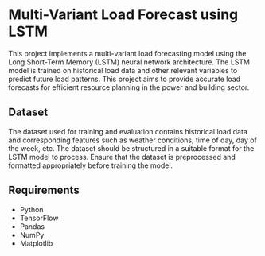 # Multi-Variant Load Forecast using LSTM

This project implements a multi-variant load forecasting model using the Long Short-Term Memory (LSTM) neural network architecture. The LSTM model is trained on historical load data and other relevant variables to predict future load patterns. This project aims to provide accurate load forecasts for efficient resource planning in the power and building sector.

## Dataset

The dataset used for training and evaluation contains historical load data and corresponding features such as weather conditions, time of day, day of the week, etc. The dataset should be structured in a suitable format for the LSTM model to process. Ensure that the dataset is preprocessed and formatted appropriately before training the model.

## Requirements

- Python 
- TensorFlow 
- Pandas 
- NumPy 
- Matplotlib 
